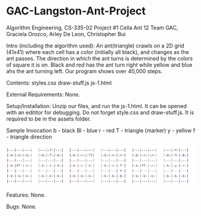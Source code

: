 # GAC-Langston-Ant-Project
Algorithm Engineering, CS-335-02
Project #1 Cella Ant 12
Team GAC, Graciela Orozco, Arley De Leon, Christopher Bui

Intro (including the algorithm used):
  An ant(triangle) crawls on a 2D grid (41x41) where each cell has a color (initially all black), and changes as the ant passes. The direction in which the ant turns is determined by the colors of square it is on. Black and red has the ant turn right while yellow and blue ahs the ant turning left.  Our program shows over 40,000 steps.
  
Contents:
  styles.css
  draw-stuff.js
  js-1.html
  
External Requirements:
  None.
  
Setup/Installation:
  Unzip our files, and run the js-1.html.  It can be opened with an edititor for debugging.  Do not forget style.css and draw-stuff.js.  It is required to be in the assets folder.
  
Sample Invocation
b - black         Bl - blue
r - red           T - triangle (marker)
y - yellow        f - triangle direction

![example](/example.PNG)
<!-- Look at the file, example.PNG if it doesn't appear -->
  
Features:
None.

Bugs:
None.
